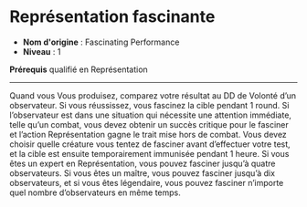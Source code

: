 # Représentation fascinante

 * **Nom d'origine** : Fascinating Performance
 * **Niveau** : 1


<p><strong>Prérequis</strong> qualifié en Représentation</p>
<hr>
<p>Quand vous Vous produisez, comparez votre résultat au DD de Volonté d’un observateur. Si vous réussissez, vous fascinez la cible pendant 1 round. Si l’observateur est dans une situation qui nécessite une attention immédiate, telle qu’un combat, vous devez obtenir un succès critique pour le fasciner et l’action Représentation gagne le trait mise hors de combat. Vous devez choisir quelle créature vous tentez de fasciner avant d’effectuer votre test, et la cible est ensuite temporairement immunisée pendant 1 heure. Si vous êtes un expert en Représentation, vous pouvez fasciner jusqu’à quatre observateurs. Si vous êtes un maître, vous pouvez fasciner jusqu’à dix observateurs, et si vous êtes légendaire, vous pouvez fasciner n’importe quel nombre d’observateurs en même temps.</p>